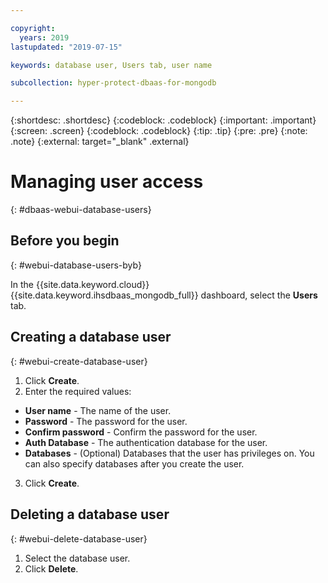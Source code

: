 ```yaml
---

copyright:
  years: 2019
lastupdated: "2019-07-15"

keywords: database user, Users tab, user name

subcollection: hyper-protect-dbaas-for-mongodb

---
```


{:shortdesc: .shortdesc}
{:codeblock: .codeblock}
{:important: .important}
{:screen: .screen}
{:codeblock: .codeblock}
{:tip: .tip}
{:pre: .pre}
{:note: .note}
{:external: target="_blank" .external}

# Managing user access
{: #dbaas-webui-database-users}

## Before you begin
{: #webui-database-users-byb}

In the {{site.data.keyword.cloud}} {{site.data.keyword.ihsdbaas_mongodb_full}} dashboard, select the **Users** tab.

## Creating a database user
{: #webui-create-database-user}

1. Click **Create**.
2. Enter the required values:
 - **User name** - The name of the user.
 - **Password** - The password for the user.
 - **Confirm password** - Confirm the password for the user.
 - **Auth Database** - The authentication database for the user.
 - **Databases** - (Optional) Databases that the user has privileges on. You can also specify databases after you create the user.
3. Click **Create**.

## Deleting a database user
{: #webui-delete-database-user}

1. Select the database user.
2. Click **Delete**.
